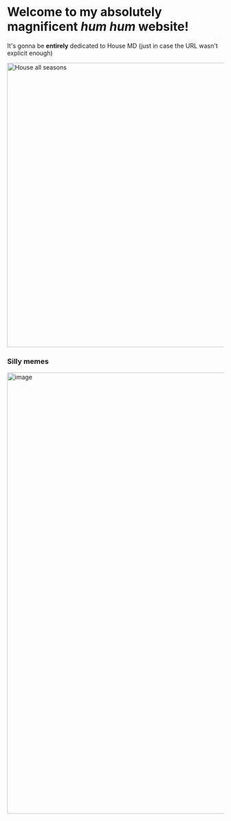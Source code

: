 # Welcome to my absolutely magnificent *hum hum* website!
It's gonna be **entirely** dedicated to House MD (just in case the URL wasn't explicit enough)

<img width="3960" height="660" alt="House all seasons" src="https://github.com/user-attachments/assets/b21bf2b7-d222-4d55-a736-6e557dc0078d" />

### Silly memes
<img width="820" height="1024" alt="image" src="https://github.com/user-attachments/assets/0979f703-3eb2-4e3f-a94a-eb3edcde8371" />
